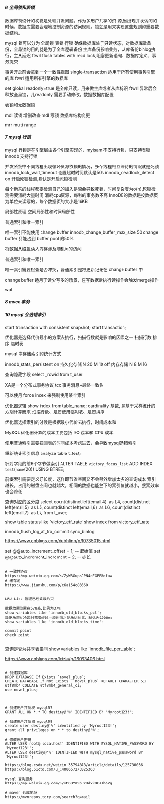 ##### 6 全局锁和表锁
数据库锁设计的初衷是处理并发问题。作为多用户共享的资
源,当出现并发访问的时候，数据库需要合理地控制资源的访问规则。锁就是用来实现这些规则的重要数据结构。

mysql 锁可以分为 全局锁 表锁 行锁
确保数据库处于只读状态，对数据库做备份，全局锁的目的就是为了全库逻辑备份
主库备份影响业务，从库备份binlog执行，主从延迟
ftwrl  flush tables with read lock,阻塞更新语句、数据库定义、事务提交

事务开启前会拿到一个一致性视图
single-transaction 适用于所有使用事务引擎的库
ftwrl 适用所有引擎的数据库

set global readonly=true 是全库只读，用来做主库或者从库标识
ftwrl 异常后会释放全局锁，儿readonly 需要手动修改，数据数据库配置

表锁和元数据锁

mdl 读锁 增删改查 
mdl 写锁 数据库结构变更

mrr multi range 

##### 7 mysql 行锁
mysql 行锁是在引擎层由各个引擎实现的，myisam 不支持行锁，只支持表锁
innodb 支持行锁

并发系统中不同线程出现循环资源依赖的情况，多个线程相互等待的情况就是死锁
innodb_lock_wait_timeout 设置超时时间默认是50s
innodb_deadlock_detect  on  开启死锁检测,默认是开启死锁检测

每个新来的线程都要检测自己的加入是否会导致死锁，时间复杂度为o(n),死锁检测需要消耗大量时间
消耗cpu资源，每秒的事务数不高
InnoDB的数据是按数据页为单位来读写的，每个数据页的大小是16KB

局部性原理 空间局部性和时间局部性

普通索引和唯一索引

唯一索引不能使用 change buffer 
innodb_change_buffer_max_size 50 change buffer 只能占到 buffer pool 的50%

将数据从磁盘读入内存涉及随机io的访问

普通索引和唯一索引

唯一索引需要检查是否冲突，普通索引是将更新记录在 change buffer 中

change buffer 适用于读少写多的场景，在写数据后执行读操作会触发merge操作

wal 



##### 8 mvcc 事务



##### 10 mysql 会选错索引



start transaction with consistent snapshot;
start transaction;

优化器是选择代价最小的方案去执行，扫描行数就是影响的因素之一 扫描行数 排序 临时表

mysql 中存储索引的统计方式 

innodb_stats_persistent 
on 持久化存储 N 20 M 10
off 内存存储 N 8 M 16


查询隐藏字段
select _rowid from t_user


XA是一个分布式事务协议
tcc 
事务消息+最终一致性

可以使用 force index 来强制使用某个索引


优化器逻辑
show index from table_name;
cardinality 基数, 是基于采样统计的方剂计算而来
扫描行数、是否使用临时表、是否排序

优化器选择索引的时候是根据最小代价去执行，时间成本和

MySQL 优化器计算的成本主要包括 I/O 成本和 CPU 成本

使用普通索引需要把回表的时间成本考虑进去，会导致mysql选错索引 

重新统计索引信息
analyze table t_test;

针对字段的前6个字节做索引
ALTER TABLE `victory_focus_list` ADD INDEX `test`(`name`(20)) USING BTREE;

前缀索引需要定义好长度，这样即节省空间又不会额外增加太多的查询成本
索引越长，占用的磁盘空间也就越大，相同的数据也能放下的索引值就越小，搜索效率也会降低

查询对应的区分度
select
count(distinct left(email,4) as L4,
count(distinct left(email,5) as L5,
count(distinct left(email,6) as L6,
count(distinct left(email,7) as L7,
from t_user;

show table status like 'victory_etf_rate'
show index from victory_etf_rate

innodb_flush_log_at_trx_commit 
sync_binlog

https://www.cnblogs.com/dubhlinn/p/10735015.html


set @@auto_increment_offset = 1;     -- 起始值
set @@auto_increment_increment = 2;  -- 步长


```$xslt

# 一致性协议
https://mp.weixin.qq.com/s/ZyW3GupsCPN4cEGPBMofuw
# 缓存池
https://www.jianshu.com/p/c6a154c83560


LRU List 管理已经读取的页

数据放置位置在5/8处,比例为37%
show variables like 'innodb_old_blocks_pct';
数据放置在冷区时需要经过一段时间才能放进热区，默认为1000ms
show variables like 'innodb_old_blocks_time';

commit point 
check point 


```

查询是否为共享表空间
show variables like 'innodb_file_per_table'; 


https://www.cnblogs.com/leizia/p/16063406.html


```mysql

# 创建数据库
DROP DATABASE If Exists `novel_plus`;
CREATE DATABASE If Not Exists  `novel_plus` DEFAULT CHARACTER SET utf8mb4 COLLATE utf8mb4_general_ci;
use novel_plus;



# 创建用户并授权 mysql57
GRANT ALL ON *.* TO destiny@'%' IDENTIFIED BY "Myroot123!"; 

# 创建用户并授权 mysql58
create user destiny@'%' identified by 'Myroot123!'; 
grant all privileges on *.* to destiny@'%'; 

# 修改账户密码
ALTER USER root@'localhost' IDENTIFIED WITH MYSQL_NATIVE_PASSWORD BY 'Myroot123!';
ALTER USER destiny@'%' IDENTIFIED WITH mysql_native_password BY 'Myroot123!';

```


```  
https://blog.csdn.net/weixin_35794878/article/details/125730036
https://blog.51cto.com/u_14006572/3025363

mysql 查询服务
https://mp.weixin.qq.com/s/vMGBYX9sPYHdvk8CJXhaVg

# maven 仓库地址
https://mvnrepository.com/search?q=mail


```




